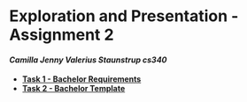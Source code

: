 # Exploration and Presentation - Assignment 2
#### *Camilla Jenny Valerius Staunstrup cs340*
* **[Task 1 - Bachelor Requirements](#)**
* **[Task 2 - Bachelor Template](https://github.com/Hold-Krykke-BA/Undervisning-og-Formidling/tree/main/Assignment2_LaTeX/Camilla/Task2)**
